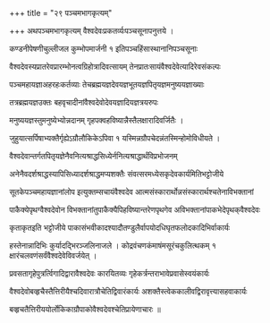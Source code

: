 +++
title = "२९ पञ्चमभागकृत्यम्"

+++
अथपञ्चमभागकृत्यम् वैश्वदेवःप्रकतर्व्यःपञ्चसूनापनुत्तये ।

कण्डनीपेषणीचुल्लीजल कुम्भोपमार्जनी १ इतिपञ्चहिंसास्थानानिपञ्चसूनाः

वैश्वदेवस्यप्रातरेवप्रारम्भोनत्वग्रिहोत्रादिवत्सायम् तेनप्रातःसायंवैश्वदेवेत्यादिरेवसंकल्पः

पञ्चमहायज्ञाअहरहःकर्तव्याः तेचब्रह्मयज्ञदेवयज्ञभूतयज्ञपितृयज्ञमनुष्ययज्ञाख्याः

तत्रब्रह्मयज्ञउक्तः बहवृचादीनांवैश्वदेवोदेवयज्ञादियज्ञत्रयरुपः

मनुष्ययज्ञस्तुमनुष्येभ्योन्नदानम् गृहपक्वहविष्यान्नैस्तैलक्षारादिवर्जितैः ।

जुहुयात्सर्पिषाभ्यक्तैर्गृह्येऽग्रौलौकिकेऽपिवा १ यस्मिन्नग्रौपचेदन्नंतस्मिन्होमोविधीयते ।

वैश्वदेवान्तर्गतपितृयज्ञेनैवनित्यश्राद्धसिध्येर्ननित्यश्राद्धार्थंविप्रभोजनम्

अनेनैवदर्शश्राद्धस्यापिसिध्यादर्शश्राद्धमप्यशक्तैः संवत्सरमध्येसकृदेवकार्यमितिभट्टोजीये

सूतकेपञ्चमहायज्ञानांलोप इत्युक्तम्सचायंवैश्वदेव आत्मसंस्कारार्थोन्नसंस्कारार्थश्चतेनाविभक्तानां

पाकैक्येपृथग्वैश्वदेवोन विभक्तानांतुपाकैक्यैपिहविष्यान्तरेणपृथगेव अविभक्तानांपाकभेदेपृथक्‌वैश्वदेवः

कृताकृतइति भट्टोजीये पाकासंभवीकादश्यादौतण्डुलैर्वापयोदधिघृतफलोदकादिभिर्वाकार्यः

हस्तेनान्नादिभिः कुर्यादद्भिरञ्जलिनाजले । कोद्रवंचणकंमाषंमसूरंचकुलित्थकम् १ क्षारंचलवणंसर्वंवैश्वदेवेविवर्जयेत् ।

प्रवसतागृहेपुत्रर्त्विगादिद्वारावैश्वदेवः कारयितव्यः गृहेकर्त्रन्तराभावेप्रवासेस्वयंकार्यः

वैश्वदेवोबव्हृचैस्तैत्तिरीयैश्चदिवारात्रौचेतिद्विवारंकार्यः अशक्तैस्त्वेककालीवद्विरावृत्त्यासहवाकार्यः

बव्हृचतैत्तिरीययोर्लोकिकाग्रौपाकोवैश्वदेवश्चेतिप्रायेणाचारः ॥
